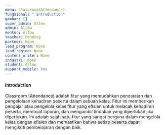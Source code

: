 ```yaml
---
menu: Classroom(Attendance)
fungsional: " Introduction"
gambar: []
super_admin: Allow
admin: Allow
mentor: Allow
teacher: Pending
partner: None
lead_program: None
lead_region: None
content_writer: None
industri: None
student: Allow
support_mobile: Yes
---
```

#### Introduction

Classroom (Attendance) adalah fitur yang memudahkan pencatatan dan pengelolaan kehadiran peserta dalam sebuah kelas. Fitur ini memberikan pengajar atau pengelola kelas fitur yang efisien untuk melacak kehadiran peserta, membuat laporan, dan mengambil tindakan yang diperlukan jika diperlukan. Ini adalah salah satu fitur yang sangat berguna dalam mengelola kelas dengan efisien dan memastikan bahwa setiap peserta dapat mengikuti pembelajaran dengan baik.